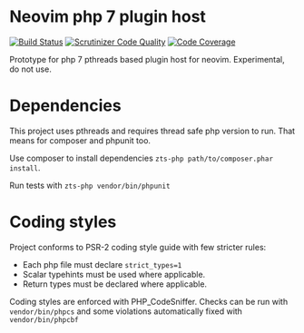 # Neovim php 7 plugin host

[![Build Status](https://travis-ci.org/Xerkus/neovim_php7_host.svg?branch=master)](https://travis-ci.org/Xerkus/neovim_php7_host)
[![Scrutinizer Code Quality](https://scrutinizer-ci.com/g/Xerkus/neovim_php7_host/badges/quality-score.png?b=master)](https://scrutinizer-ci.com/g/Xerkus/neovim_php7_host/?branch=master)
[![Code Coverage](https://scrutinizer-ci.com/g/Xerkus/neovim_php7_host/badges/coverage.png?b=master)](https://scrutinizer-ci.com/g/Xerkus/neovim_php7_host/?branch=master)


Prototype for php 7 pthreads based plugin host for neovim. Experimental, do not use.

# Dependencies

This project uses pthreads and requires thread safe php version to run. That
means for composer and phpunit too.

Use composer to install dependencies `zts-php path/to/composer.phar install`.

Run tests with `zts-php vendor/bin/phpunit`

# Coding styles

Project conforms to PSR-2 coding style guide with few stricter rules:

- Each php file must declare `strict_types=1`
- Scalar typehints must be used where applicable.
- Return types must be declared where applicable.

Coding styles are enforced with PHP_CodeSniffer. Checks can be run with
`vendor/bin/phpcs` and some violations automatically fixed with
`vendor/bin/phpcbf`

